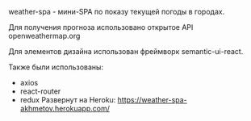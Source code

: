 weather-spa - мини-SPA по показу текущей погоды в городах.

Для получения прогноза использовано открытое API openweathermap.org

Для элементов дизайна использован фреймворк semantic-ui-react.

Также были использованы:
 - axios
 - react-router
 - redux
Развернут на Heroku: https://weather-spa-akhmetov.herokuapp.com/

